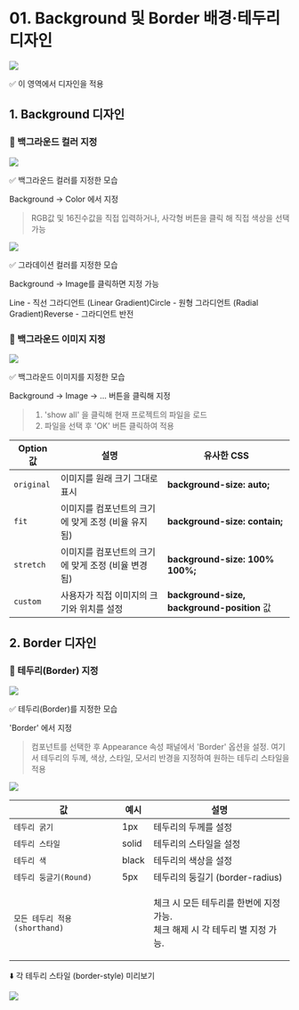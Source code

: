 # 01. Background 및 Border 배경·테두리 디자인

![](../../.gitbook/assets/스크린샷_2025-02-13_171900.png)

✅ 이 영역에서 디자인을 적용

## 1. Background 디자인

### 💫 백그라운드 컬러 지정

![](../../.gitbook/assets/스크린샷_2025-02-13_173102.png)

✅ 백그라운드 컬러를 지정한 모습

Background -> Color 에서 지정

> RGB값 및 16진수값을 직접 입력하거나, 사각형 버튼을 클릭 해 직접 색상을 선택 가능

![](../../.gitbook/assets/스크린샷_2025-02-13_174134.png)

✅ 그라데이션 컬러를 지정한 모습

Background -> Image를 클릭하면 지정 가능

Line - 직선 그라디언트 (Linear Gradient)Circle - 원형 그라디언트 (Radial Gradient)Reverse - 그라디언트 반전

### 💫 백그라운드 이미지 지정

![](../../.gitbook/assets/스크린샷_2025-02-14_095325.png)

✅ 백그라운드 이미지를 지정한 모습

Background -> Image -> ... 버튼을 클릭해 지정

> 1. 'show all' 을 클릭해 현재 프로젝트의 파일을 로드
> 2. 파일을 선택 후 'OK' 버튼 클릭하여 적용

| Option 값   | 설명                            | 유사한 CSS                                        |
| ---------- | ----------------------------- | ---------------------------------------------- |
| `original` | 이미지를 원래 크기 그대로 표시             | **background-size: auto;**                     |
| `fit`      | 이미지를 컴포넌트의 크기에 맞게 조정 (비율 유지됨) | **background-size: contain;**                  |
| `stretch`  | 이미지를 컴포넌트의 크기에 맞게 조정 (비율 변경됨) | **background-size: 100% 100%;**                |
| `custom`   | 사용자가 직접 이미지의 크기와 위치를 설정       | **background-size,** **background-position** 값 |

## 2. Border 디자인

### 💫 테두리(Border) 지정

![](../../.gitbook/assets/스크린샷_2025-02-14_104705.png)

✅ 테두리(Border)를 지정한 모습

'Border' 에서 지정

> 컴포넌트를 선택한 후 Appearance 속성 패널에서 'Border' 옵션을 설정. 여기서 테두리의 두께, 색상, 스타일, 모서리 반경을 지정하여 원하는 테두리 스타일을 적용

![](../../.gitbook/assets/스크린샷_2025-02-14_104810.png)

| 값                      | 예시    | 설명                                                       |
| ---------------------- | ----- | -------------------------------------------------------- |
| `테두리 굵기`               | 1px   | 테두리의 두께를 설정                                              |
| `테두리 스타일`              | solid | 테두리의 스타일을 설정                                             |
| `테두리 색`                | black | 테두리의 색상을 설정                                              |
| `테두리 둥글기(Round)`       | 5px   | 테두리의 둥길기 (border-radius)                                 |
| `모든 테두리 적용(shorthand)` |       | <p>체크 시 모든 테두리를 한번에 지정 가능.<br>체크 해제 시 각 테두리 별 지정 가능.</p> |

⬇️ 각 테두리 스타일 (border-style) 미리보기

![](../../.gitbook/assets/html-and-css-border.png)
